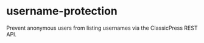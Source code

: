 # username-protection
Prevent anonymous users from listing usernames via the ClassicPress REST API.
